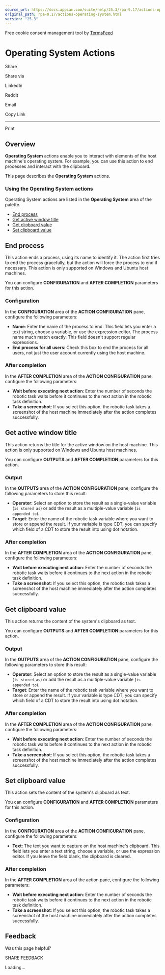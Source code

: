 ```yaml
---
source_url: https://docs.appian.com/suite/help/25.3/rpa-9.17/actions-operating-system.html
original_path: rpa-9.17/actions-operating-system.html
version: "25.3"
---
```


Free cookie consent management tool by [TermsFeed](https://www.termsfeed.com/)

# Operating System Actions

Share

Share via

LinkedIn

Reddit

Email

Copy Link

* * *

Print

## Overview

**Operating System** actions enable you to interact with elements of the host machine's operating system. For example, you can use this action to end processes and interact with the clipboard.

This page describes the **Operating System** actions.

### Using the Operating System actions

Operating System actions are listed in the **Operating System** area of the palette.

-   [End process](#end-process)
-   [Get active window title](#get-active-window-title)
-   [Get clipboard value](#get-clipboard-value)
-   [Set clipboard value](#set-clipboard-value)

## End process

This action ends a process, using its name to identify it. The action first tries to end the process gracefully, but the action will force the process to end if necessary. This action is only supported on Windows and Ubuntu host machines.

You can configure **CONFIGURATION** and **AFTER COMPLETION** parameters for this action.

### Configuration

In the **CONFIGURATION** area of the **ACTION CONFIGURATION** pane, configure the following parameters:

-   **Name**: Enter the name of the process to end. This field lets you enter a text string, choose a variable, or use the expression editor. The process name much match exactly. This field doesn't support regular expressions.
-   **End process for all users**: Check this box to end the process for all users, not just the user account currently using the host machine.

### After completion

In the **AFTER COMPLETION** area of the **ACTION CONFIGURATION** pane, configure the following parameters:

-   **Wait before executing next action**: Enter the number of seconds the robotic task waits before it continues to the next action in the robotic task definition.
-   **Take a screenshot**: If you select this option, the robotic task takes a screenshot of the host machine immediately after the action completes successfully.

## Get active window title

This action returns the title for the active window on the host machine. This action is only supported on Windows and Ubuntu host machines.

You can configure **OUTPUTS** and **AFTER COMPLETION** parameters for this action.

### Output

In the **OUTPUTS** area of the **ACTION CONFIGURATION** pane, configure the following parameters to store this result:

-   **Operator**: Select an option to store the result as a single-value variable (`is stored as`) or add the result as a multiple-value variable (`is appended to`).
-   **Target**: Enter the name of the robotic task variable where you want to store or append the result. If your variable is type CDT, you can specify which field of a CDT to store the result into using dot notation.

### After completion

In the **AFTER COMPLETION** area of the **ACTION CONFIGURATION** pane, configure the following parameters:

-   **Wait before executing next action**: Enter the number of seconds the robotic task waits before it continues to the next action in the robotic task definition.
-   **Take a screenshot**: If you select this option, the robotic task takes a screenshot of the host machine immediately after the action completes successfully.

## Get clipboard value

This action returns the content of the system's clipboard as text.

You can configure **OUTPUTS** and **AFTER COMPLETION** parameters for this action.

### Output

In the **OUTPUTS** area of the **ACTION CONFIGURATION** pane, configure the following parameters to store this result:

-   **Operator**: Select an option to store the result as a single-value variable (`is stored as`) or add the result as a multiple-value variable (`is appended to`).
-   **Target**: Enter the name of the robotic task variable where you want to store or append the result. If your variable is type CDT, you can specify which field of a CDT to store the result into using dot notation.

### After completion

In the **AFTER COMPLETION** area of the **ACTION CONFIGURATION** pane, configure the following parameters:

-   **Wait before executing next action**: Enter the number of seconds the robotic task waits before it continues to the next action in the robotic task definition.
-   **Take a screenshot**: If you select this option, the robotic task takes a screenshot of the host machine immediately after the action completes successfully.

## Set clipboard value

This action sets the content of the system's clipboard as text.

You can configure **CONFIGURATION** and **AFTER COMPLETION** parameters for this action.

### Configuration

In the **CONFIGURATION** area of the **ACTION CONFIGURATION** pane, configure the following parameters:

-   **Text**: The text you want to capture on the host machine's clipboard. This field lets you enter a text string, choose a variable, or use the expression editor. If you leave the field blank, the clipboard is cleared.

### After completion

In the **AFTER COMPLETION** area of the action pane, configure the following parameters:

-   **Wait before executing next action**: Enter the number of seconds the robotic task waits before it continues to the next action in the robotic task definition.
-   **Take a screenshot**: If you select this option, the robotic task takes a screenshot of the host machine immediately after the action completes successfully.

## Feedback

Was this page helpful?

SHARE FEEDBACK

Loading...